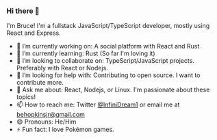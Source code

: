 ### Hi there 👋


I'm Bruce! I'm a fullstack JavaScript/TypeScript developer, mostly using React and Express.

- 🔭 I’m currently working on: A social platform with React and Rust  
- 🌱 I’m currently learning: Rust (So far I'm loving it)
- 👯 I’m looking to collaborate on: TypeScript/JavaScript projects. Preferably with React or Nodejs.
- 🤔 I’m looking for help with: Contributing to open source. I want to contribute more.
- 💬 Ask me about: React, Nodejs, or Linux. I'm passionate about these topics!
- 📫 How to reach me: Twitter [@InfiniDream1](https://twitter.com/InfiniDream1) or email me at behopkinsjr@gmail.com
- 😄 Pronouns: He/Him
- ⚡ Fun fact: I love Pokémon games.

